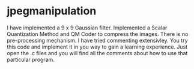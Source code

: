 # jpegmanipulation
I have implemented a 9 x 9 Gaussian filter. Implemented a Scalar Quantization Method and QM Coder to compress the images. There is no pre-processing mechanism. 
I have tried commenting extensivley. You try this code and implement it in you way to gain a learning experience.
Just open the .c files and you will find all the comments about how to use that particular program.
